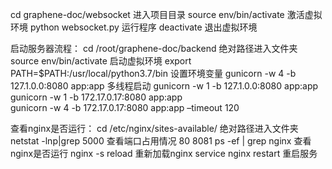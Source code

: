 cd graphene-doc/websocket 进入项目目录
source env/bin/activate 激活虚拟环境
python websocket.py 运行程序
deactivate 退出虚拟环境


启动服务器流程：
cd /root/graphene-doc/backend   绝对路径进入文件夹
source env/bin/activate         启动虚拟环境
export PATH=$PATH:/usr/local/python3.7/bin  设置环境变量
gunicorn -w 4 -b 127.1.0.0:8080 app:app     多线程启动
gunicorn -w 1 -b 127.1.0.0:8080 app:app 
gunicorn -w 1 -b 172.17.0.17:8080 app:app   
gunicorn -w 4 -b 172.17.0.17:8080 app:app –timeout 120

查看nginx是否运行：
cd /etc/nginx/sites-available/      绝对路径进入文件夹
netstat -lnp|grep 5000              查看端口占用情况 80 8081
ps -ef | grep nginx                 查看nginx是否运行
nginx -s reload                     重新加载nginx 
service nginx restart               重启服务
